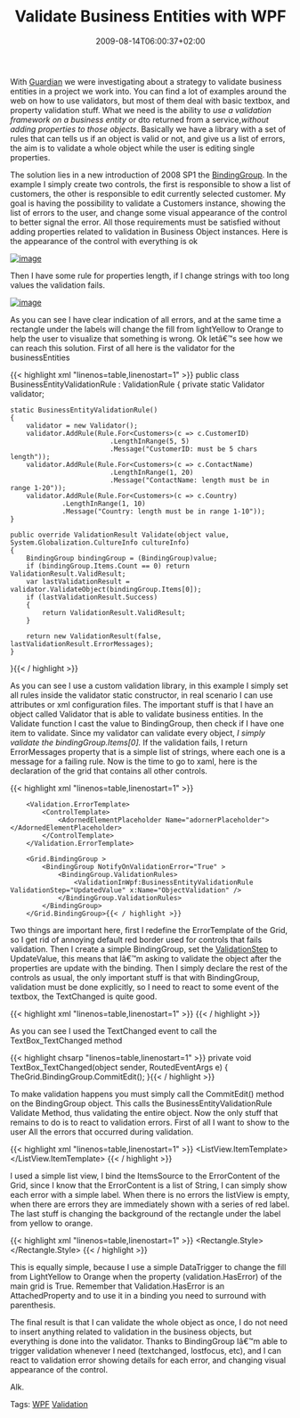 ﻿---
title: "Validate Business Entities with WPF"
description: ""
date: 2009-08-14T06:00:37+02:00
draft: false
tags: [WPF]
categories: [WPF]
---
With [Guardian](http://www.nablasoft.com/guardian) we were investigating about a strategy to validate business entities in a project we work into. You can find a lot of examples around the web on how to use validators, but most of them deal with basic textbox, and property validation stuff. What we need is the ability to *use a validation framework on a business entity* or dto returned from a service,*without adding properties to those objects*. Basically we have a library with a set of rules that can tells us if an object is valid or not, and give us a list of errors, the aim is to validate a whole object while the user is editing single properties.

The solution lies in a new introduction of 2008 SP1 the [BindingGroup](http://msdn.microsoft.com/en-us/library/system.windows.data.bindinggroup.aspx). In the example I simply create two controls, the first is responsible to show a list of customers, the other is responsible to edit currently selected customer. My goal is having the possibility to validate a Customers instance, showing the list of errors to the user, and change some visual appearance of the control to better signal the error. All those requirements must be satisfied without adding properties related to validation in Business Object instances. Here is the appearance of the control with everything is ok

[![image](http://www.codewrecks.com/blog/wp-content/uploads/2009/08/image-thumb20.png "image")](http://www.codewrecks.com/blog/wp-content/uploads/2009/08/image20.png)

Then I have some rule for properties length, if I change strings with too long values the validation fails.

[![image](http://www.codewrecks.com/blog/wp-content/uploads/2009/08/image-thumb21.png "image")](http://www.codewrecks.com/blog/wp-content/uploads/2009/08/image21.png)

As you can see I have clear indication of all errors, and at the same time a rectangle under the labels will change the fill from lightYellow to Orange to help the user to visualize that something is wrong. Ok letâ€™s see how we can reach this solution. First of all here is the validator for the businessEntities

{{< highlight xml "linenos=table,linenostart=1" >}}
public class BusinessEntityValidationRule : ValidationRule
{
    private static Validator validator;

    static BusinessEntityValidationRule()
    {
        validator = new Validator();
        validator.AddRule(Rule.For<Customers>(c => c.CustomerID)
                             .LengthInRange(5, 5)
                             .Message("CustomerID: must be 5 chars length"));
        validator.AddRule(Rule.For<Customers>(c => c.ContactName)
                             .LengthInRange(1, 20)
                             .Message("ContactName: length must be in range 1-20"));
        validator.AddRule(Rule.For<Customers>(c => c.Country)
                 .LengthInRange(1, 10)
                 .Message("Country: length must be in range 1-10"));
    }

    public override ValidationResult Validate(object value, System.Globalization.CultureInfo cultureInfo)
    {
        BindingGroup bindingGroup = (BindingGroup)value;
        if (bindingGroup.Items.Count == 0) return ValidationResult.ValidResult;
        var lastValidationResult = validator.ValidateObject(bindingGroup.Items[0]);
        if (lastValidationResult.Success)
        {
            return ValidationResult.ValidResult;
        }

        return new ValidationResult(false, lastValidationResult.ErrorMessages);
    }

}{{< / highlight >}}

<!-- Code inserted with Steve Dunn's Windows Live Writer Code Formatter Plugin.  http://dunnhq.com -->

As you can see I use a custom validation library, in this example I simply set all rules inside the validator static constructor, in real scenario I can use attributes or xml configuration files. The important stuff is that I have an object called Validator that is able to validate business entities. In the Validate function I cast the value to BindingGroup, then check if I have one item to validate. Since my validator can validate every object, *I simply validate the bindingGroup.Items[0].* If the validation fails, I return ErrorMessages property that is a simple list of strings, where each one is a message for a failing rule. Now is the time to go to xaml, here is the declaration of the grid that contains all other controls.

{{< highlight xml "linenos=table,linenostart=1" >}}
    <Grid x:Name="TheGrid" Validation.Error="GridValidationError">

        <Validation.ErrorTemplate>
            <ControlTemplate>
                <AdornedElementPlaceholder Name="adornerPlaceholder"></AdornedElementPlaceholder>
            </ControlTemplate>
        </Validation.ErrorTemplate>

        <Grid.BindingGroup >
            <BindingGroup NotifyOnValidationError="True" >
                <BindingGroup.ValidationRules>
                    <ValidationInWpf:BusinessEntityValidationRule ValidationStep="UpdatedValue" x:Name="ObjectValidation" />
                </BindingGroup.ValidationRules>
            </BindingGroup>
        </Grid.BindingGroup>{{< / highlight >}}

<!-- Code inserted with Steve Dunn's Windows Live Writer Code Formatter Plugin.  http://dunnhq.com -->

Two things are important here, first I redefine the ErrorTemplate of the Grid, so I get rid of annoying default red border used for controls that fails validation. Then I create a simple BindingGroup, set the [ValidationStep](http://msdn.microsoft.com/en-us/library/system.windows.controls.validationrule.validationstep.aspx) to UpdateValue, this means that Iâ€™m asking to validate the object after the properties are update with the binding. Then I simply declare the rest of the controls as usual, the only important stuff is that with BindingGroup, validation must be done explicitly, so I need to react to some event of the textbox, the TextChanged is quite good.

{{< highlight xml "linenos=table,linenostart=1" >}}
<TextBox x:Name="ContactName" Grid.Row="1" Grid.Column="1" Text="{Binding ContactName}"
                 Height="40" TextChanged="TextBox_LostFocus" Margin="15,4,15,4" />
{{< / highlight >}}

<!-- Code inserted with Steve Dunn's Windows Live Writer Code Formatter Plugin.  http://dunnhq.com -->

As you can see I used the TextChanged event to call the TextBox\_TextChanged method

{{< highlight chsarp "linenos=table,linenostart=1" >}}
private void TextBox_TextChanged(object sender, RoutedEventArgs e)
{
    TheGrid.BindingGroup.CommitEdit();
}{{< / highlight >}}

<!-- Code inserted with Steve Dunn's Windows Live Writer Code Formatter Plugin.  http://dunnhq.com -->

To make validation happens you must simply call the CommitEdit() method on the BindingGroup object. This calls the BusinessEntityValidationRule Validate Method, thus validating the entire object. Now the only stuff that remains to do is to react to validation errors. First of all I want to show to the user All the errors that occurred during validation.

{{< highlight xml "linenos=table,linenostart=1" >}}
<ListView  Grid.Row="4" Grid.ColumnSpan="2"  
ItemsSource="{Binding Path=(Validation.Errors)[0].ErrorContent,  ElementName=TheGrid}">
        <ListView.ItemTemplate>
            <DataTemplate>
                <Label Foreground="Red"  Grid.Row="3" Content="{Binding}" />
            </DataTemplate>
        </ListView.ItemTemplate>
    </ListView>{{< / highlight >}}

<!-- Code inserted with Steve Dunn's Windows Live Writer Code Formatter Plugin.  http://dunnhq.com -->

I used a simple list view, I bind the ItemsSource to the ErrorContent of the Grid, since I know that the ErrorContent is a list of String, I can simply show each error with a simple label. When there is no errors the listView is empty, when there are errors they are immediately shown with a series of red label. The last stuff is changing the background of the rectangle under the label from yellow to orange.

{{< highlight xml "linenos=table,linenostart=1" >}}
<Rectangle Grid.RowSpan="4" >
    <Rectangle.Style>
        <Style TargetType="{x:Type Rectangle}">
            <Setter Property="Fill" Value="LightYellow" />
            <Style.Triggers>
                <DataTrigger Binding="{Binding ElementName=TheGrid, Path=(Validation.HasError)}" Value="True">
                    <Setter Property="Fill"  >
                        <Setter.Value>
                            <SolidColorBrush Color="Orange" />
                        </Setter.Value>
                    </Setter>
                </DataTrigger>
            </Style.Triggers>
        </Style>
    </Rectangle.Style>
</Rectangle>{{< / highlight >}}

<!-- Code inserted with Steve Dunn's Windows Live Writer Code Formatter Plugin.  http://dunnhq.com -->

This is equally simple, because I use a simple DataTrigger to change the fill from LightYellow to Orange when the property (validation.HasError) of the main grid is True. Remember that Validation.HasError is an AttachedProperty and to use it in a binding you need to surround with parenthesis.

The final result is that I can validate the whole object as once, I do not need to insert anything related to validation in the business objects, but everything is done into the validator. Thanks to BindingGroup Iâ€™m able to trigger validation whenever I need (textchanged, lostfocus, etc), and I can react to validation error showing details for each error, and changing visual appearance of the control.

Alk.

Tags: [WPF](http://technorati.com/tag/WPF) [Validation](http://technorati.com/tag/Validation)
